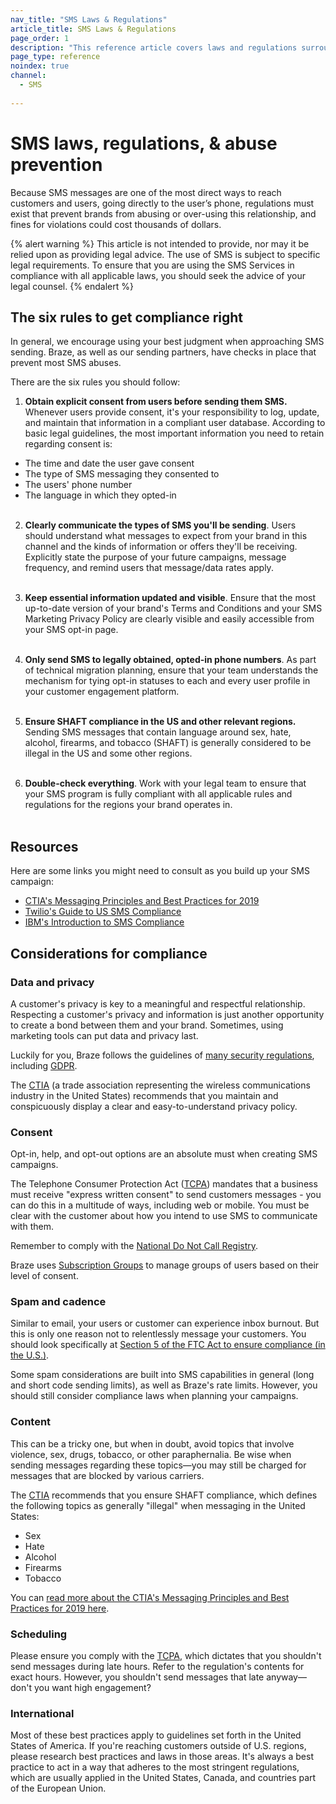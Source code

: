 ```yaml
---
nav_title: "SMS Laws & Regulations"
article_title: SMS Laws & Regulations
page_order: 1
description: "This reference article covers laws and regulations surrounding SMS."
page_type: reference
noindex: true
channel:
  - SMS
  
---
```


# SMS laws, regulations, & abuse prevention

Because SMS messages are one of the most direct ways to reach customers and users, going directly to the user’s phone, regulations must exist that prevent brands from abusing or over-using this relationship, and fines for violations could cost thousands of dollars. 

{% alert warning %}
This article is not intended to provide, nor may it be relied upon as providing legal advice. The use of SMS is subject to specific legal requirements. To ensure that you are using the SMS Services in compliance with all applicable laws, you should seek the advice of your legal counsel.
{% endalert %}

## The six rules to get compliance right

In general, we encourage using your best judgment when approaching SMS sending. Braze, as well as our sending partners, have checks in place that prevent most SMS abuses.

There are the six rules you should follow:

1. __Obtain explicit consent from users before sending them SMS.__ Whenever users provide consent, it's your responsibility to log, update, and maintain that information in a compliant user database. According to basic legal guidelines, the most important information you need to retain regarding consent is:
  - The time and date the user gave consent
  - The type of SMS messaging they consented to
  - The users' phone number
  - The language in which they opted-in<br><br>

2. __Clearly communicate the types of SMS you'll be sending__. Users should understand what messages to expect from your brand in this channel and the kinds of information or offers they'll be receiving. Explicitly state the purpose of your future campaigns, message frequency, and remind users that message/data rates apply.<br><br>

3. __Keep essential information updated and visible__. Ensure that the most up-to-date version of your brand's Terms and Conditions and your SMS Marketing Privacy Policy are clearly visible and easily accessible from your SMS opt-in page.<br><br>

4. __Only send SMS to legally obtained, opted-in phone numbers__. As part of technical migration planning, ensure that your team understands the mechanism for tying opt-in statuses to each and every user profile in your customer engagement platform.<br><br>

5. __Ensure SHAFT compliance in the US and other relevant regions.__ Sending SMS messages that contain language around sex, hate, alcohol, firearms, and tobacco (SHAFT) is generally considered to be illegal in the US and some other regions.<br><br>

6. __Double-check everything__. Work with your legal team to ensure that your SMS program is fully compliant with all applicable rules and regulations for the regions your brand operates in.<br><br>

## Resources

Here are some links you might need to consult as you build up your SMS campaign:

- [CTIA's Messaging Principles and Best Practices for 2019](https://api.ctia.org/wp-content/uploads/2019/07/190719-CTIA-Messaging-Principles-and-Best-Practices-FINAL.pdf)
- [Twilio's Guide to US SMS Compliance](https://www.twilio.com/learn/call-and-text-marketing/guide-to-us-sms-compliance)
- [IBM's Introduction to SMS Compliance](https://www.ibm.com/support/knowledgecenter/en/SSWU4L/Mobile/imc_Mobile/SMS_Compliance_Information.html)

## Considerations for compliance

### Data and privacy

A customer's privacy is key to a meaningful and respectful relationship. Respecting a customer's privacy and information is just another opportunity to create a bond between them and your brand. Sometimes, using marketing tools can put data and privacy last.

Luckily for you, Braze follows the guidelines of [many security regulations]({{site.baseurl}}/developer_guide/disclosures/security_qualifications/#security-qualifications), including [GDPR]({{site.baseurl}}/help/dp-technical-assistance/).

The [CTIA](https://www.ctia.org/) (a trade association representing the wireless communications industry in the United States) recommends that you maintain and conspicuously display a clear and easy-to-understand privacy policy.

### Consent

Opt-in, help, and opt-out options are an absolute must when creating SMS campaigns.

The Telephone Consumer Protection Act ([TCPA](https://en.wikipedia.org/wiki/Telephone_Consumer_Protection_Act_of_1991)) mandates that a business must receive "express written consent" to send customers messages - you can do this in a multitude of ways, including web or mobile. You must be clear with the customer about how you intend to use SMS to communicate with them.

Remember to comply with the [National Do Not Call Registry](https://www.donotcall.gov/).

Braze uses [Subscription Groups]({{site.baseurl}}/user_guide/message_building_by_channel/sms/keywords/) to manage groups of users based on their level of consent.

### Spam and cadence

Similar to email, your users or customer can experience inbox burnout. But this is only one reason not to relentlessly message your customers. You should look specifically at [Section 5 of the FTC Act to ensure compliance (in the U.S.)](https://www.federalreserve.gov/boarddocs/supmanual/cch/ftca.pdf).

Some spam considerations are built into SMS capabilities in general (long and short code sending limits), as well as Braze's rate limits. However, you should still consider compliance laws when planning your campaigns.

### Content

This can be a tricky one, but when in doubt, avoid topics that involve violence, sex, drugs, tobacco, or other paraphernalia. Be wise when sending messages regarding these topics—you may still be charged for messages that are blocked by various carriers.

The [CTIA](https://www.ctia.org/) recommends that you ensure SHAFT compliance, which defines the following topics as generally "illegal" when messaging in the United States:

- Sex
- Hate
- Alcohol
- Firearms
- Tobacco

You can [read more about the CTIA's Messaging Principles and Best Practices for 2019 here](https://api.ctia.org/wp-content/uploads/2019/07/190719-CTIA-Messaging-Principles-and-Best-Practices-FINAL.pdf).

### Scheduling

Please ensure you comply with the [TCPA](https://en.wikipedia.org/wiki/Telephone_Consumer_Protection_Act_of_1991), which dictates that you shouldn't send messages during late hours. Refer to the regulation's contents for exact hours. However, you shouldn't send messages that late anyway—don't you want high engagement?

### International

Most of these best practices apply to guidelines set forth in the United States of America. If you're reaching customers outside of U.S. regions, please research best practices and laws in those areas. It's always a best practice to act in a way that adheres to the most stringent regulations, which are usually applied in the United States, Canada, and countries part of the European Union.
